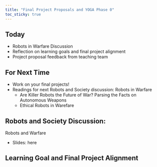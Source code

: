 ```yaml
---
title: "Final Project Proposals and YOGA Phase 0"
toc_sticky: true
---
```


## Today

* Robots in Warfare Discussion
* Reflection on learning goals and final project alignment
* Project proposal feedback from teaching team

## For Next Time

* Work on your final projects!
* Readings for next Robots and Society discussion: Robots in Warfare
   * <a-no-proxy href="https://www.nytimes.com/2018/11/15/magazine/autonomous-robots-weapons.html"> Are Killer Robots the Future of War? Parsing the Facts on Autonomous Weapons </a-no-proxy>
   * <a-no-proxy href="https://www.cc.gatech.edu/ai/robot-lab/online-publications/arkin-rev.pdf"> Ethical Robots in Warefare </a-no-proxy>

## Robots and Society Discussion:

Robots and Warfare
* Slides: <a-no-proxy href="https://docs.google.com/presentation/d/1JbUo05gOT669Vm110FJdis3MfT7Q7y-DCxnZK0hMzUk/edit?usp=sharing"> here </a-no-proxy>

## Learning Goal and Final Project Alignment
